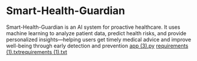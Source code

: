 # Smart-Health-Guardian
Smart-Health-Guardian is an AI system for proactive healthcare. It uses machine learning to analyze patient data, predict health risks, and provide personalized insights—helping users get timely medical advice and improve well-being through early detection and prevention
[app (3).py](https://github.com/user-attachments/files/23160998/app.3.py)
[requirements (1).txt](https://github.com/user-attachments/files/23161000/requirements.1.txt)[requirements (1).txt](https://github.com/user-attachments/files/23161003/requirements.1.txt)
